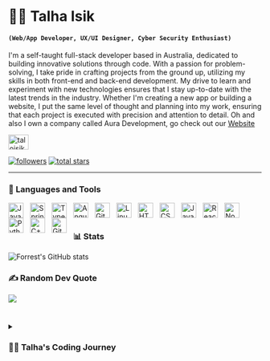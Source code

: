 # 👨‍💻 Talha Isik

#### **`(Web/App Developer, UX/UI Designer, Cyber Security Enthusiast)`**

I'm a self-taught full-stack developer based in Australia, dedicated to building innovative solutions through code. With a passion for problem-solving, I take pride in crafting projects from the ground up, utilizing my skills in both front-end and back-end development. My drive to learn and experiment with new technologies ensures that I stay up-to-date with the latest trends in the industry. Whether I'm creating a new app or building a website, I put the same level of thought and planning into my work, ensuring that each project is executed with precision and attention to detail. Oh and also I own a company called Aura Development, go check out our [Website](https://auradevelopment.com.au/)
<p align="left">
<a href="https://instagram.com/taloisik" target="blank"><img align="center" src="https://raw.githubusercontent.com/rahuldkjain/github-profile-readme-generator/master/src/images/icons/Social/instagram.svg" alt="taloisik" height="30" width="40" /></a>
</p>

   <p align="left">
      <a href="https://github.com/alphaotuken?tab=followers">
         <img alt="followers" title="Follow me on Github" src="https://custom-icon-badges.demolab.com/github/followers/alphaotuken?color=236ad3&labelColor=1155ba&style=for-the-badge&logo=person-add&label=Follow&logoColor=white"/></a>
      <a href="https://github.com/alphaotuken?tab=repositories&sort=stargazers">
         <img alt="total stars" title="Total stars on GitHub" src="https://custom-icon-badges.demolab.com/github/stars/alphaotuken?color=55960c&style=for-the-badge&labelColor=488207&logo=star"/></a>
   </p>

---

### 🧰 Languages and Tools

<img align="left" alt="Java" width="30px" style="padding-right:10px;" src="https://cdn.jsdelivr.net/gh/devicons/devicon/icons/java/java-original.svg"/>
<img align="left" alt="Spring" width="30px" style="padding-right:10px;" src="https://cdn.jsdelivr.net/gh/devicons/devicon/icons/spring/spring-original.svg" />
<img align="left" alt="TypeScript" width="30px" style="padding-right:10px;" src="https://cdn.jsdelivr.net/gh/devicons/devicon/icons/typescript/typescript-plain.svg" />
<img align="left" alt="Angular" width="30px" style="padding-right:10px;" src="https://cdn.jsdelivr.net/gh/devicons/devicon/icons/angularjs/angularjs-plain.svg" />
<img align="left" alt="Git" width="30px" style="padding-right:10px;" src="https://cdn.jsdelivr.net/gh/devicons/devicon/icons/git/git-original.svg" />
<img align="left" alt="Linux" width="30px" style="padding-right:10px;" src="https://cdn.jsdelivr.net/gh/devicons/devicon/icons/linux/linux-original.svg" />
<img align="left" alt="HTML" width="30px" style="padding-right:10px;" src="https://cdn.jsdelivr.net/gh/devicons/devicon/icons/html5/html5-plain.svg" />
<img align="left" alt="CSS" width="30px" style="padding-right:10px;" src="https://cdn.jsdelivr.net/gh/devicons/devicon/icons/css3/css3-plain.svg" />
<img align="left" alt="JavaScript" width="30px" style="padding-right:10px;" src="https://cdn.jsdelivr.net/gh/devicons/devicon/icons/javascript/javascript-plain.svg" />
<img align="left" alt="React" width="30px" style="padding-right:10px;" src="https://cdn.jsdelivr.net/gh/devicons/devicon/icons/react/react-original.svg" />
<img align="left" alt="NodeJS" width="30px" style="padding-right:10px;" src="https://cdn.jsdelivr.net/gh/devicons/devicon/icons/nodejs/nodejs-original.svg" />
<img align="left" alt="Python" width="30px" style="padding-right:10px;" src="https://cdn.jsdelivr.net/gh/devicons/devicon/icons/python/python-plain.svg" />
<img align="left" alt="C++" width="30px" style="padding-right:10px;" src="https://cdn.jsdelivr.net/gh/devicons/devicon/icons/cplusplus/cplusplus-line.svg" />
<img align="left" alt="GitHub" width="30px" style="padding-right:10px;" src="https://cdn.jsdelivr.net/gh/devicons/devicon/icons/github/github-original.svg" />
<br />

#

### 📊 Stats

![Forrest's GitHub stats](https://github-readme-stats.vercel.app/api?username=alphaotuken&show_icons=true&theme=gruvbox)

<!-- ![GitHub Streak](https://streak-stats.demolab.com?user=alphaotuken&theme=gruvbox&border_radius=4.5) -->

### ✍️ Random Dev Quote
![](https://quotes-github-readme.vercel.app/api?type=vetical&theme=radical)

#

<details>
 <summary><h3>👨‍💻 Talha's Coding Journey</h3></summary>
   When I was thirteen, I began my coding journey with a strong interest in cyber security and game development. At first, I was naive about the world of coding, but I was eager to learn everything as quickly as possible. Over time, I realized that game development wasn't really for me, so I shifted my focus to creating websites and apps. I built my first website when I was around thirteen and felt fully satisfied with the results. Concurrently, I honed my cyber security skills, creating specific tools and teaching others how to use them as I worked on other projects. As years went by, my passion and skill for web/app development grew, and I eventually co-founded Aura Development with @codewithcodyy. I define Aura Development as an app/web development company, and I'm continuously driven to improve my craft and deliver top-notch results.

[website]: https://talfolio.com
[contact]: talo@auradevelopment.com.au
